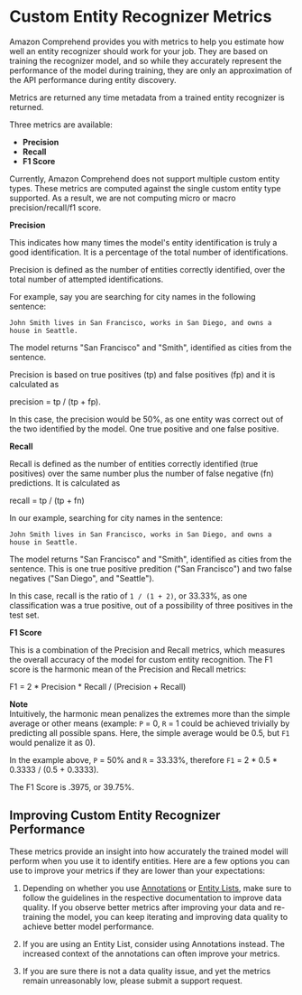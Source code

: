 # Custom Entity Recognizer Metrics<a name="cer-metrics"></a>

Amazon Comprehend provides you with metrics to help you estimate how well an entity recognizer should work for your job\. They are based on training the recognizer model, and so while they accurately represent the performance of the model during training, they are only an approximation of the API performance during entity discovery\. 

Metrics are returned any time metadata from a trained entity recognizer is returned\. 

Three metrics are available: 
+ **Precision**
+ **Recall**
+ **F1 Score**

Currently, Amazon Comprehend does not support multiple custom entity types\. These metrics are computed against the single custom entity type supported\. As a result, we are not computing micro or macro precision/recall/f1 score\.

**Precision**

This indicates how many times the model's entity identification is truly a good identification\. It is a percentage of the total number of identifications\. 

Precision is defined as the number of entities correctly identified, over the total number of attempted identifications\. 

For example, say you are searching for city names in the following sentence: 

```
John Smith lives in San Francisco, works in San Diego, and owns a house in Seattle.
```

The model returns "San Francisco" and "Smith", identified as cities from the sentence\. 

Precision is based on true positives \(tp\) and false positives \(fp\) and it is calculated as 

precision = tp / \(tp \+ fp\)\.

In this case, the precision would be 50%, as one entity was correct out of the two identified by the model\. One true positive and one false positive\.

 **Recall**

Recall is defined as the number of entities correctly identified \(true positives\) over the same number plus the number of false negative \(fn\) predictions\. It is calculated as

recall = tp / \(tp \+ fn\)

In our example, searching for city names in the sentence: 

```
John Smith lives in San Francisco, works in San Diego, and owns a house in Seattle.
```

The model returns "San Francisco" and "Smith", identified as cities from the sentence\. This is one true positive predition \("San Francisco"\) and two false negatives \("San Diego", and "Seattle"\)\.

In this case, recall is the ratio of `1 / (1 + 2)`, or 33\.33%, as one classification was a true positive, out of a possibility of three positives in the test set\.

**F1 Score** 

This is a combination of the Precision and Recall metrics, which measures the overall accuracy of the model for custom entity recognition\. The F1 score is the harmonic mean of the Precision and Recall metrics: 

F1 = 2 \* Precision \* Recall / \(Precision \+ Recall\) 

**Note**  
Intuitively, the harmonic mean penalizes the extremes more than the simple average or other means \(example: `P` = 0, `R` = 1 could be achieved trivially by predicting all possible spans\. Here, the simple average would be 0\.5, but `F1` would penalize it as 0\)\. 

In the example above, `P` = 50% and `R` = 33\.33%, therefore `F1` = 2 \* 0\.5 \* 0\.3333 / \(0\.5 \+ 0\.3333\)\. 

The F1 Score is \.3975, or 39\.75%\.

## Improving Custom Entity Recognizer Performance<a name="cer-performance"></a>

These metrics provide an insight into how accurately the trained model will perform when you use it to identify entities\. Here are a few options you can use to improve your metrics if they are lower than your expectations:

1. Depending on whether you use [Annotations](cer-annotation.md) or [Entity Lists](cer-entity-list.md), make sure to follow the guidelines in the respective documentation to improve data quality\. If you observe better metrics after improving your data and re\-training the model, you can keep iterating and improving data quality to achieve better model performance\.

1. If you are using an Entity List, consider using Annotations instead\. The increased context of the annotations can often improve your metrics\.

1. If you are sure there is not a data quality issue, and yet the metrics remain unreasonably low, please submit a support request\.